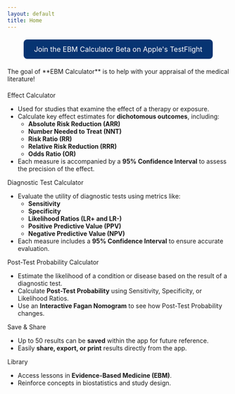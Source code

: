 ```yaml
---
layout: default
title: Home
---
```


<!-- TestFlight Button -->
<div style="max-width: 600px; margin: 20px auto; text-align: center;">
  <a href="https://testflight.apple.com/join/9FZgaZyd" style="background-color: #073472; color: white; padding: 12px 24px; font-size: 16px; border-radius: 8px; text-decoration: none; display: inline-block;">
    Join the EBM Calculator Beta on Apple's TestFlight
  </a>
</div>

<!-- Goal Statement -->
<div style="max-width: 600px; margin: 20px auto;" markdown="1">
  The goal of **EBM Calculator** is to help with your appraisal of the medical literature!
</div>

<!-- Individual Feature Boxes -->
<div style="max-width: 600px; margin: 20px auto;">
  <!-- Effect Calculator -->
  <div class="faq-item">
    <div class="faq-question">Effect Calculator</div>
    <div class="faq-answer">
      <ul>
        <li>Used for studies that examine the effect of a therapy or exposure.</li>
        <li>
          Calculate key effect estimates for <strong>dichotomous outcomes</strong>, including:
          <ul>
            <li><strong>Absolute Risk Reduction (ARR)</strong></li>
            <li><strong>Number Needed to Treat (NNT)</strong></li>
            <li><strong>Risk Ratio (RR)</strong></li>
            <li><strong>Relative Risk Reduction (RRR)</strong></li>
            <li><strong>Odds Ratio (OR)</strong></li>
          </ul>
        </li>
        <li>Each measure is accompanied by a <strong>95% Confidence Interval</strong> to assess the precision of the effect.</li>
      </ul>
    </div>
  </div>
  
  <!-- Diagnostic Test Calculator -->
  <div class="faq-item">
    <div class="faq-question">Diagnostic Test Calculator</div>
    <div class="faq-answer">
      <ul>
        <li>
          Evaluate the utility of diagnostic tests using metrics like:
          <ul>
            <li><strong>Sensitivity</strong></li>
            <li><strong>Specificity</strong></li>
            <li><strong>Likelihood Ratios (LR+ and LR-)</strong></li>
            <li><strong>Positive Predictive Value (PPV)</strong></li>
            <li><strong>Negative Predictive Value (NPV)</strong></li>
          </ul>
        </li>
        <li>Each measure includes a <strong>95% Confidence Interval</strong> to ensure accurate evaluation.</li>
      </ul>
    </div>
  </div>
  
  <!-- Post-Test Probability Calculator -->
  <div class="faq-item">
    <div class="faq-question">Post-Test Probability Calculator</div>
    <div class="faq-answer">
      <ul>
        <li>Estimate the likelihood of a condition or disease based on the result of a diagnostic test.</li>
        <li>Calculate <strong>Post-Test Probability</strong> using Sensitivity, Specificity, or Likelihood Ratios.</li>
        <li>Use an <strong>Interactive Fagan Nomogram</strong> to see how Post-Test Probability changes.</li>
      </ul>
    </div>
  </div>
  
  <!-- Save & Share -->
  <div class="faq-item">
    <div class="faq-question">Save &amp; Share</div>
    <div class="faq-answer">
      <ul>
        <li>Up to 50 results can be <strong>saved</strong> within the app for future reference.</li>
        <li>Easily <strong>share, export, or print</strong> results directly from the app.</li>
      </ul>
    </div>
  </div>
  
  <!-- Library -->
  <div class="faq-item">
    <div class="faq-question">Library</div>
    <div class="faq-answer">
      <ul>
        <li>Access lessons in <strong>Evidence-Based Medicine (EBM)</strong>.</li>
        <li>Reinforce concepts in biostatistics and study design.</li>
      </ul>
    </div>
  </div>
</div>
